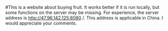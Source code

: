 #This is a website about buying fruit. It works better if it is run locally, but some functions on the server may be missing. For experience, the server address is http://47.96.142.125:8080 /. This address is applicable in China. I would appreciate your comments.
